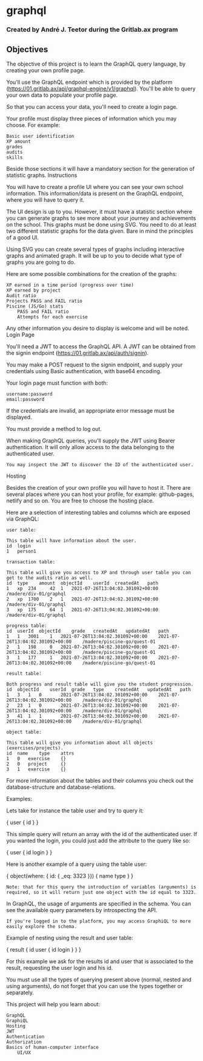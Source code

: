 # graphql

### Created by André J. Teetor during the Gritlab.ax program

## Objectives

The objective of this project is to learn the GraphQL query language, by creating your own profile page.

You'll use the GraphQL endpoint which is provided by the platform (https://01.gritlab.ax/api/graphql-engine/v1/graphql). You'll be able to query your own data to populate your profile page.

So that you can access your data, you'll need to create a login page.

Your profile must display three pieces of information which you may choose. For example:

    Basic user identification
    XP amount
    grades
    audits
    skills

Beside those sections it will have a mandatory section for the generation of statistic graphs.
Instructions

You will have to create a profile UI where you can see your own school information. This information/data is present on the GraphQL endpoint, where you will have to query it.

The UI design is up to you. However, it must have a statistic section where you can generate graphs to see more about your journey and achievements on the school. This graphs must be done using SVG. You need to do at least two different statistic graphs for the data given. Bare in mind the principles of a good UI.

Using SVG you can create several types of graphs including interactive graphs and animated graph. It will be up to you to decide what type of graphs you are going to do.

Here are some possible combinations for the creation of the graphs:

    XP earned in a time period (progress over time)
    XP earned by project
    Audit ratio
    Projects PASS and FAIL ratio
    Piscine (JS/Go) stats
        PASS and FAIL ratio
        Attempts for each exercise

Any other information you desire to display is welcome and will be noted.
Login Page

You'll need a JWT to access the GraphQL API. A JWT can be obtained from the signin endpoint (https://01.gritlab.ax/api/auth/signin).

You may make a POST request to the signin endpoint, and supply your credentials using Basic authentication, with base64 encoding.

Your login page must function with both:

    username:password
    email:password

If the credentials are invalid, an appropriate error message must be displayed.

You must provide a method to log out.

When making GraphQL queries, you'll supply the JWT using Bearer authentication. It will only allow access to the data belonging to the authenticated user.

    You may inspect the JWT to discover the ID of the authenticated user.

Hosting

Besides the creation of your own profile you will have to host it. There are several places where you can host your profile,
for example: github-pages, netlify and so on. You are free to choose the hosting place.

Here are a selection of interesting tables and columns which are exposed via GraphQL:

    user table:

    This table will have information about the user.
    id 	login
    1 	person1

    transaction table:

    This table will give you access to XP and through user table you can get to the audits ratio as well.
    id 	type 	amount 	objectId 	userId 	createdAt 	path
    1 	xp 	234 	42 	1 	2021-07-26T13:04:02.301092+00:00 	/madere/div-01/graphql
    2 	xp 	1700 	2 	1 	2021-07-26T13:04:02.301092+00:00 	/madere/div-01/graphql
    3 	xp 	175 	64 	1 	2021-07-26T13:04:02.301092+00:00 	/madere/div-01/graphql

    progress table:
    id 	userId 	objectId 	grade 	createdAt 	updatedAt 	path
    1 	1 	3001 	1 	2021-07-26T13:04:02.301092+00:00 	2021-07-26T13:04:02.301092+00:00 	/madere/piscine-go/quest-01
    2 	1 	198 	0 	2021-07-26T13:04:02.301092+00:00 	2021-07-26T13:04:02.301092+00:00 	/madere/piscine-go/quest-01
    3 	1 	177 	1 	2021-07-26T13:04:02.301092+00:00 	2021-07-26T13:04:02.301092+00:00 	/madere/piscine-go/quest-01

    result table:

    Both progress and result table will give you the student progression.
    id 	objectId 	userId 	grade 	type 	createdAt 	updatedAt 	path
    1 	3 	1 	0 		2021-07-26T13:04:02.301092+00:00 	2021-07-26T13:04:02.301092+00:00 	/madere/div-01/graphql
    2 	23 	1 	0 		2021-07-26T13:04:02.301092+00:00 	2021-07-26T13:04:02.301092+00:00 	/madere/div-01/graphql
    3 	41 	1 	1 		2021-07-26T13:04:02.301092+00:00 	2021-07-26T13:04:02.301092+00:00 	/madere/div-01/graphql

    object table:

    This table will give you information about all objects (exercises/projects).
    id 	name 	type 	attrs
    1 	0 	exercise 	{}
    2 	0 	project 	{}
    3 	1 	exercise 	{}

For more information about the tables and their columns you check out the database-structure and database-relations.

Examples:

Lets take for instance the table user and try to query it:

{
  user {
    id
  }
}

This simple query will return an array with the id of the authenticated user. If you wanted the login, you could just add the attribute to the query like so:

{
  user {
    id
    login
  }
}

Here is another example of a query using the table user:

{
  object(where: { id: { _eq: 3323 }}) {
    name
    type
  }
}

    Note: that for this query the introduction of variables (arguments) is required, so it will return just one object with the id equal to 3323.

In GraphQL, the usage of arguments are specified in the schema. You can see the available query parameters by introspecting the API.

    If you're logged in to the platform, you may access GraphiQL to more easily explore the schema.

Example of nesting using the result and user table:

{
  result {
    id
    user {
      id
      login
    }
  }
}

For this example we ask for the results id and user that is associated to the result, requesting the user login and his id.

You must use all the types of querying present above (normal, nested and using arguments), do not forget that you can use the types together or separately.

This project will help you learn about:

    GraphQL
    GraphiQL
    Hosting
    JWT
    Authentication
    Authorization
    Basics of human-computer interface
        UI/UX
